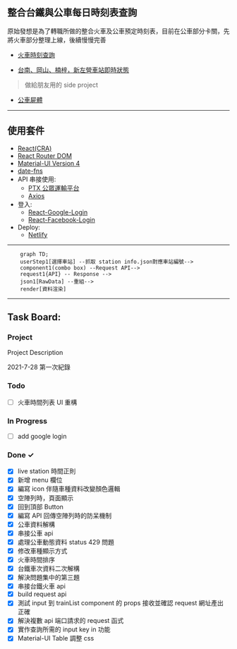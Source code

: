 ## 整合台鐵與公車每日時刻表查詢

原始發想是為了轉職所做的整合火車及公車預定時刻表，目前在公車部分卡關，先將火車部分整理上線，後續慢慢完善

- [火車時刻查詢](https://train-bus-status.netlify.app/)

- [台南、岡山、楠梓，新左營車站即時狀態](https://train-bus-status.netlify.app/LiveStation)
> 做給朋友用的 side project

- [公車屍體](https://train-bus-status.netlify.app/Bus)

---

## 使用套件

- [React(CRA)](https://create-react-app.dev/)
- [React Router DOM](https://reactrouter.com/web/guides/quick-start)
- [Material-UI Version 4](https://v4.mui.com/)
- [date-fns](https://github.com/date-fns/date-fns)
- API 串接使用:
  - [PTX 公眾運輸平台](https://ptx.transportdata.tw/PTX/)
  - [Axios](https://github.com/axios/axios)
- 登入:
  - [React-Google-Login](https://github.com/anthonyjgrove/react-google-login)
  - [React-Facebook-Login](https://github.com/keppelen/react-facebook-login)
- Deploy:
  - [Netlify](https://www.netlify.com/)

---
```mermaid
    graph TD;
    userStep1[選擇車站] --抓取 station info.json對應車站編號--> 
    component1(combo box) --Request API-->
    request1{API} -- Response -->
    json1[RawData] --重組-->
    render[資料渲染]
```

---

## Task Board:

### Project

Project Description

2021-7-28 第一次紀錄

### Todo

- [ ] 火車時間列表 UI 重構

### In Progress

- [ ] add google login

### Done ✓

- [x] live station 時間正則
- [x] 新增 menu 欄位
- [x] 編寫 icon 伴隨車種資料改變顏色邏輯
- [x] 空陣列時，頁面顯示
- [x] 回到頂部 Button
- [x] 編寫 API 回傳空陣列時的防呆機制
- [x] 公車資料解構
- [x] 串接公車 api
- [x] 處理公車動態資料 status 429 問題
- [x] 修改車種顯示方式
- [x] 火車時間排序
- [x] 台鐵車次資料二次解構
- [x] 解決問題集中的第三題
- [x] 串接台鐵火車 api
- [x] build request api
- [x] 測試 input 到 trainList component 的 props 接收並確認 request 網址產出正確
- [x] 解決複數 api 端口請求的 request 函式
- [x] 實作查詢所需的 input key in 功能
- [x] Material-UI Table 調整 css

